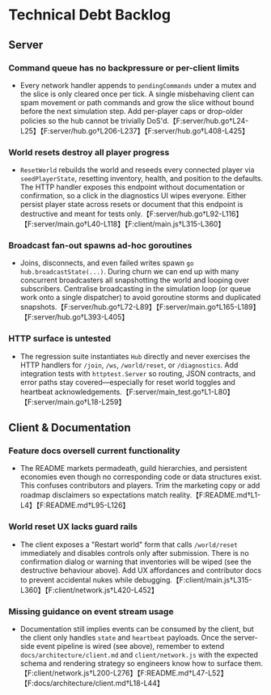 # Technical Debt Backlog

## Server

### Command queue has no backpressure or per-client limits
- Every network handler appends to `pendingCommands` under a mutex and the slice is only cleared once per tick. A single misbehaving client can spam movement or path commands and grow the slice without bound before the next simulation step. Add per-player caps or drop-older policies so the hub cannot be trivially DoS'd.【F:server/hub.go†L24-L25】【F:server/hub.go†L206-L237】【F:server/hub.go†L408-L425】

### World resets destroy all player progress
- `ResetWorld` rebuilds the world and reseeds every connected player via `seedPlayerState`, resetting inventory, health, and position to the defaults. The HTTP handler exposes this endpoint without documentation or confirmation, so a click in the diagnostics UI wipes everyone. Either persist player state across resets or document that this endpoint is destructive and meant for tests only.【F:server/hub.go†L92-L116】【F:server/main.go†L40-L118】【F:client/main.js†L315-L360】

### Broadcast fan-out spawns ad-hoc goroutines
- Joins, disconnects, and even failed writes spawn `go hub.broadcastState(...)`. During churn we can end up with many concurrent broadcasters all snapshotting the world and looping over subscribers. Centralise broadcasting in the simulation loop (or queue work onto a single dispatcher) to avoid goroutine storms and duplicated snapshots.【F:server/hub.go†L72-L89】【F:server/main.go†L165-L189】【F:server/hub.go†L393-L405】

### HTTP surface is untested
- The regression suite instantiates `Hub` directly and never exercises the HTTP handlers for `/join`, `/ws`, `/world/reset`, or `/diagnostics`. Add integration tests with `httptest.Server` so routing, JSON contracts, and error paths stay covered—especially for reset world toggles and heartbeat acknowledgements.【F:server/main_test.go†L1-L80】【F:server/main.go†L18-L259】

## Client & Documentation

### Feature docs oversell current functionality
- The README markets permadeath, guild hierarchies, and persistent economies even though no corresponding code or data structures exist. This confuses contributors and players. Trim the marketing copy or add roadmap disclaimers so expectations match reality.【F:README.md†L1-L4】【F:README.md†L95-L126】

### World reset UX lacks guard rails
- The client exposes a "Restart world" form that calls `/world/reset` immediately and disables controls only after submission. There is no confirmation dialog or warning that inventories will be wiped (see the destructive behaviour above). Add UX affordances and contributor docs to prevent accidental nukes while debugging.【F:client/main.js†L315-L360】【F:client/network.js†L420-L452】

### Missing guidance on event stream usage
- Documentation still implies events can be consumed by the client, but the client only handles `state` and `heartbeat` payloads. Once the server-side event pipeline is wired (see above), remember to extend `docs/architecture/client.md` and `client/network.js` with the expected schema and rendering strategy so engineers know how to surface them.【F:client/network.js†L200-L276】【F:README.md†L47-L52】【F:docs/architecture/client.md†L18-L44】
